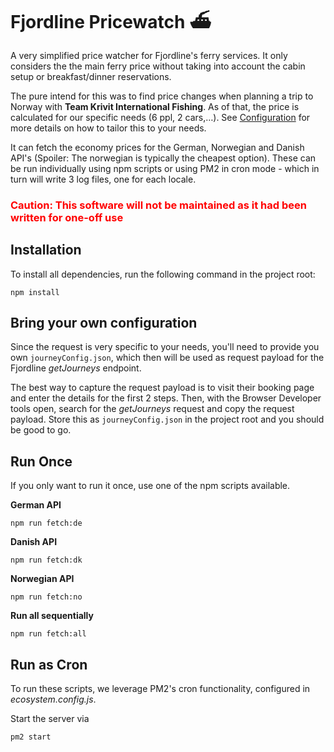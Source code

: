 # Fjordline Pricewatch ⛴️

A very simplified price watcher for Fjordline's ferry services. It only considers the the main ferry price without taking into account the cabin setup or breakfast/dinner reservations.

The pure intend for this was to find price changes when planning a trip to Norway with **Team Krivit International Fishing**. As of that, the price is calculated for our specific needs (6 ppl, 2 cars,…). See [Configuration](#configuration) for more details on how to tailor this to your needs.

It can fetch the economy prices for the German, Norwegian and Danish API's (Spoiler: The norwegian is typically the cheapest option). These can be run individually using npm scripts or using PM2 in cron mode - which in turn will write 3 log files, one for each locale.

<h3 style="color:red">Caution: This software will not be maintained as it had been written for one-off use</h3>

## Installation

To install all dependencies, run the following command in the project root:

```
npm install
```

## Bring your own configuration

Since the request is very specific to your needs, you'll need to provide you own `journeyConfig.json`, which then will be used as request payload for the Fjordline _getJourneys_ endpoint. 

The best way to capture the request payload is to visit their booking page and enter the details for the first 2 steps. Then, with the Browser Developer tools open, search for the _getJourneys_ request and copy the request payload. Store this as `journeyConfig.json` in the project root and you should be good to go.

## Run Once

If you only want to run it once, use one of the npm scripts available.

**German API**
```
npm run fetch:de
```

**Danish API**
```
npm run fetch:dk
```

**Norwegian API**
```
npm run fetch:no
```

**Run all sequentially**
```
npm run fetch:all
```

## Run as Cron

To run these scripts, we leverage PM2's cron functionality, configured in _ecosystem.config.js_.

Start the server via

```
pm2 start
```

